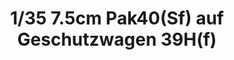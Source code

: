 ---
layout: product
title: "1/35 7.5cm Pak40(Sf) auf Geschutzwagen 39H(f)"
price: "TBA" 
desc: "Maketa"
img_path: "/assets/img/BRNC35004.webp"
brand: "Bronco"
available: false
special_offer: false
new: false
soon: false
cat: "010000"
subcat: "015800"
subsubcat: "0N/A"
sifra: "BRNC35004"
popular: false
---